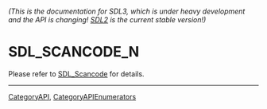 ###### (This is the documentation for SDL3, which is under heavy development and the API is changing! [SDL2](https://wiki.libsdl.org/SDL2/) is the current stable version!)
# SDL_SCANCODE_N

Please refer to [SDL_Scancode](SDL_Scancode) for details.

----
[CategoryAPI](CategoryAPI), [CategoryAPIEnumerators](CategoryAPIEnumerators)

